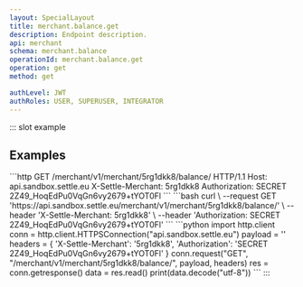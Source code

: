 ```yaml
---
layout: SpecialLayout
title: merchant.balance.get
description: Endpoint description.
api: merchant
schema: merchant.balance
operationId: merchant.balance.get
operation: get
method: get

authLevel: JWT
authRoles: USER, SUPERUSER, INTEGRATOR
---
```


::: slot example

## Examples

<code-group>
<code-block title="HTTP">
```http
GET /merchant/v1/merchant/5rg1dkk8/balance/ HTTP/1.1
Host: api.sandbox.settle.eu
X-Settle-Merchant: 5rg1dkk8
Authorization: SECRET 2Z49_HoqEdPu0VqGn6vy2679+tYOT0Fl
```
</code-block>

<code-block title="cURL">
```bash
curl \
--request GET 'https://api.sandbox.settle.eu/merchant/v1/merchant/5rg1dkk8/balance/' \
--header 'X-Settle-Merchant: 5rg1dkk8' \
--header 'Authorization: SECRET 2Z49_HoqEdPu0VqGn6vy2679+tYOT0Fl'
```
</code-block>

<code-block title="Python">
```python
import http.client
conn = http.client.HTTPSConnection("api.sandbox.settle.eu")
payload = ''
headers = {
'X-Settle-Merchant': '5rg1dkk8',
'Authorization': 'SECRET 2Z49_HoqEdPu0VqGn6vy2679+tYOT0Fl'
}
conn.request("GET", "/merchant/v1/merchant/5rg1dkk8/balance/", payload, headers)
res = conn.getresponse()
data = res.read()
print(data.decode("utf-8"))
```
</code-block>
</code-group>
:::
